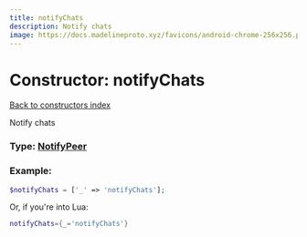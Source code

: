 ```yaml
---
title: notifyChats
description: Notify chats
image: https://docs.madelineproto.xyz/favicons/android-chrome-256x256.png
---
```

# Constructor: notifyChats  
[Back to constructors index](index.md)



Notify chats




### Type: [NotifyPeer](../types/NotifyPeer.md)


### Example:

```php
$notifyChats = ['_' => 'notifyChats'];
```  


Or, if you're into Lua:

```lua
notifyChats={_='notifyChats'}

```


